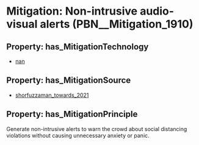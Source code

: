 # Mitigation: __Non-intrusive audio-visual alerts__ (PBN__Mitigation_1910)

## Property: has_MitigationTechnology

* [nan](../Technology/PBN__Technology_22)

## Property: has_MitigationSource

* [shorfuzzaman_towards_2021](../Article/PBN__Article_117)

## Property: has_MitigationPrinciple

Generate non-intrusive alerts to warn the crowd about social distancing violations without causing unnecessary anxiety or panic.

